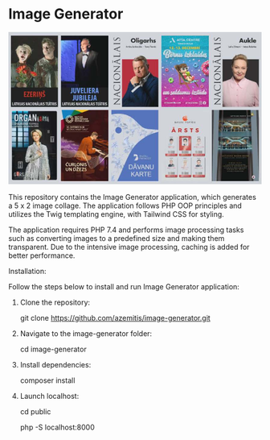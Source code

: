 # Image Generator

![Screenshot](images/screenshot.jpg)

This repository contains the Image Generator application, which generates a 5 x 2 image collage. 
The application follows PHP OOP principles and utilizes the Twig templating engine, with Tailwind CSS for styling.

The application requires PHP 7.4 and performs image processing tasks such as converting images to a predefined size and making them transparent. 
Due to the intensive image processing, caching is added for better performance.

Installation:

Follow the steps below to install and run Image Generator application:

1. Clone the repository:

   git clone https://github.com/azemitis/image-generator.git

2. Navigate to the image-generator folder:

   cd image-generator

3. Install dependencies:

   composer install

4. Launch localhost:
   
   cd public

   php -S localhost:8000